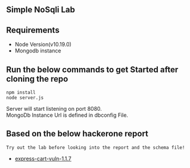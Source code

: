 ## Simple NoSqli Lab
## Requirements
- Node Version(v10.19.0)
- Mongodb instance

## Run the below commands to get Started after cloning the repo
```
npm install
node server.js
```
Server will start listening on port 8080.   
MongoDb Instance Url is defined in dbconfig File.

## Based on the below hackerone report
    Try out the lab before looking into the report and the schema file!
- [express-cart-vuln-1.1.7](https://hackerone.com/reports/397445)
